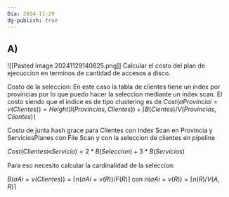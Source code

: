 ```yaml
---
Dia: 2024-11-29
dg-publish: true
---
```

## A) 

![[Pasted image 20241129140825.png]]
Calcular el costo del plan de ejecuccion en terminos de cantidad de accesos a disco. 


Costo de la seleccion:
En este caso la tabla de clientes tiene un index por provincias por lo que puedo hacer la seleccion mediante un index scan. 
El costo siendo que el indice es de tipo clustering es de $Cost(σ Provinciai=v (Clientes)) = Height(I(Provincias,Clientes)) + ⌈B(Cientes) / V(Provincias,Clientes)⌉$

Costo de junta hash grace para Clientes con Index Scan en Provincia y ServiciosPlanes con File Scan y con  la seleccion de clientes en pipeline

$Cost(Clientes⨝Servicio) = 2 * B(Seleccion) + 3 * B(Servicios)$

Para eso necesito calcular la cardinalidad de la seleccion:

$B(σ Ai=v (Clientes)) = ⌈n(σ Ai=v (R)) / F(R)⌉$
con 
$n(σ Ai=v (R)) = ⌈n(R) / V(A,R)⌉$